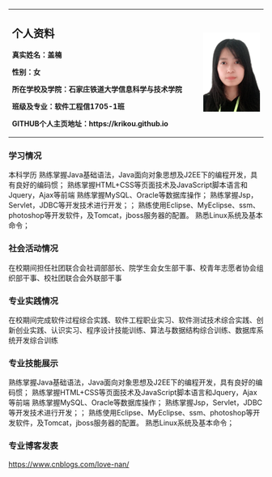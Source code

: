 <table border="0">
  <tr>
    <td width="75%">
      <h2>个人资料</h2>
      <p><b>真实姓名：盖楠</b></p>
      <p><b>性别：女</b></p>
      <p><b>所在学校及学院：石家庄铁道大学信息科学与技术学院</b></p>
      <p><b>班级及专业：软件工程信1705-1班</b></p>
      <p><b>GITHUB个人主页地址：https://krikou.github.io</b></p>
    </td>
    <td width="25%">
      <img src="/DE35A6803081DDE3E493CB7A0FECFC7F.png" width="100%">    
    </td>
  </tr>
</table>

### 学习情况
本科学历
熟练掌握Java基础语法，Java面向对象思想及J2EE下的编程开发，具有良好的编码惯；
熟练掌握HTML+CSS等页面技术及JavaScript脚本语言和Jquery，Ajax等前端
熟练掌握MySQL、Oracle等数据库操作；
熟练掌握Jsp，Servlet，JDBC等开发技术进行开发；；
熟练使用Eclipse、MyEclipse、ssm、photoshop等开发软件，及Tomcat，jboss服务器的配置。
熟悉Linux系统及基本命令；
### 社会活动情况
在校期间担任社团联合会社调部部长、院学生会女生部干事、校青年志愿者协会组织部干事、校社团联合会外联部干事
### 专业实践情况
在校期间完成软件过程综合实践、软件工程职业实习、软件测试技术综合实践、创新创业实践、认识实习、程序设计技能训练、算法与数据结构综合训练、数据库系统开发综合训练
### 专业技能展示
熟练掌握Java基础语法，Java面向对象思想及J2EE下的编程开发，具有良好的编码惯；
熟练掌握HTML+CSS等页面技术及JavaScript脚本语言和Jquery，Ajax等前端
熟练掌握MySQL、Oracle等数据库操作；
熟练掌握Jsp，Servlet，JDBC等开发技术进行开发；；
熟练使用Eclipse、MyEclipse、ssm、photoshop等开发软件，及Tomcat，jboss服务器的配置。
熟悉Linux系统及基本命令；
### 专业博客发表
https://www.cnblogs.com/love-nan/
